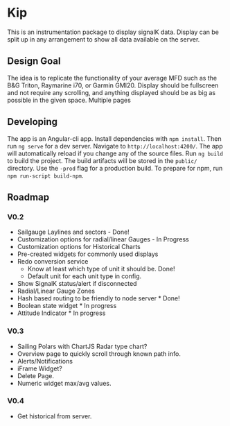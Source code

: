 # Kip

This is an instrumentation package to display signalK data. Display can be split up in any arrangement to show all data available on the server.

## Design Goal

The idea is to replicate the functionality of your average MFD such as the B&G Triton, Raymarine i70, or Garmin GMI20. Display should be fullscreen and not require any scrolling, and anything displayed should be as big as possible in the given space. Multiple pages

## Developing

The app is an Angular-cli app. Install dependencies with `npm install`. Then run `ng serve` for a dev server. Navigate to `http://localhost:4200/`. The app will automatically reload if you change any of the source files. Run `ng build` to build the project. The build artifacts will be stored in the `public/` directory. Use the `-prod` flag for a production build. To prepare for npm, run `npm run-script build-npm`.



## Roadmap



### V0.2
* Sailgauge Laylines and sectors - Done!
* Customization options for radial/linear Gauges - In Progress
* Customization options for Historical Charts
* Pre-created widgets for commonly used displays
* Redo conversion service 
  * Know at least which type of unit it should be. Done!
  * Default unit for each unit type in config.
* Show SignalK status/alert if disconnected
* Radial/Linear Gauge Zones
* Hash based routing to be friendly to node server * Done!
* Boolean state widget * In progress
* Attitude Indicator * In progress

### V0.3
 * Sailing Polars with ChartJS Radar type chart?
 * Overview page to quickly scroll through known path info.
 * Alerts/Notifications
 * iFrame Widget?
 * Delete Page.
 * Numeric widget max/avg values.
 
### V0.4
 * Get historical from server.
 